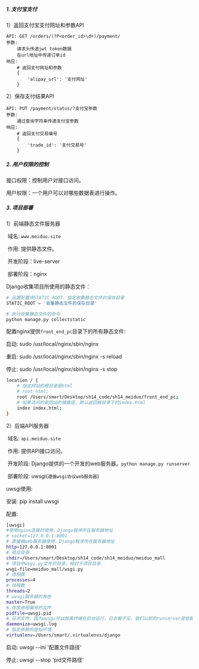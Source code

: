##### 1. 支付宝支付

1）返回支付宝支付网址和参数API

```http
API: GET /orders/(?P<order_id>\d+)/payment/
参数:
	请求头传递jwt token数据
	在url地址中传递订单id
响应:
	# 返回支付网址和参数
	{
        'alipay_url': '支付网址'
	}
```

2）保存支付结果API

```http
API: PUT /payment/status/?支付宝参数
参数:
	通过查询字符串传递支付宝参数
响应:
	# 返回支付交易编号
	{
        'trade_id': '支付交易号'
	}
```

##### 2. 用户权限的控制

接口权限：控制用户对接口访问。

用户权限：一个用户可以对哪些数据表进行操作。

##### 3. 项目部署

1）前端静态文件服务器

​	  域名: `www.meiduo.site`

​	作用: 提供静态文件。

​	开发阶段：live-server

​	部署阶段：nginx

Django收集项目所使用的静态文件：

```python
# 设置配置项STATIC_ROOT，指定收集静态文件的保存目录
STATIC_ROOT = '收集静态文件的保存目录'

# 执行收集静态文件的命令
python manage.py collectstatic
```

配置nginx提供`front_end_pc`目录下的所有静态文件:

启动: sudo /usr/local/nginx/sbin/nginx

重启: sudo /usr/local/nginx/sbin/nginx -s reload

停止: sudo /usr/local/nginx/sbin/nginx -s stop

```bash
location / {
    # 指定网站的根目录是html
    # root html;
    root /Users/smart/Desktop/sh14_code/sh14_meiduo/front_end_pc;
    # 如果访问的是网站的根路径，默认返回根目录下的index.html
    index index.html;
}
```

2）后端API服务器

​	  域名: `api.meiduo.site`

​	作用: 提供API接口访问。

​	  开发阶段: Django提供的一个开发的web服务器。`python manage.py runserver`

​	  部署阶段: uwsgi(`遵循wsgi协议web服务器`)

uwsgi使用:

安装: pip install uwsgi

配置:

```bash
[uwsgi]
#使用nginx连接时使用，Django程序所在服务器地址
# socket=127.0.0.1:8001
# 直接做web服务器使用，Django程序所在服务器地址
http=127.0.0.1:8001
# 项目目录
chdir=/Users/smart/Desktop/sh14_code/sh14_meiduo/meiduo_mall
# 项目中wsgi.py文件的目录，相对于项目目录
wsgi-file=meiduo_mall/wsgi.py
# 进程数
processes=4
# 线程数
threads=2
# uwsgi服务器的角色
master=True
# 存放进程编号的文件
pidfile=uwsgi.pid
# 日志文件，因为uwsgi可以脱离终端在后台运行，日志看不见。我们以前的runserver是依赖终端的
daemonize=uwsgi.log
# 指定依赖的虚拟环境
virtualenv=/Users/smart/.virtualenvs/django
```

启动: uwsgi --ini '配置文件路径'

停止: uwsgi --stop 'pid文件路径'





























